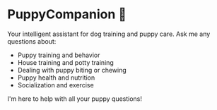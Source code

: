 # PuppyCompanion 🐶

Your intelligent assistant for dog training and puppy care. Ask me any questions about:

- Puppy training and behavior
- House training and potty training
- Dealing with puppy biting or chewing
- Puppy health and nutrition
- Socialization and exercise

I'm here to help with all your puppy questions!
